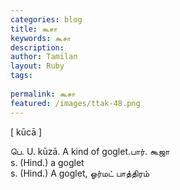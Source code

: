 ```yaml
---
categories: blog
title: கூசா
keywords: கூசா
description: 
author: Tamilan
layout: Ruby
tags: 
 
permalink: கூசா
featured: /images/ttak-48.png
---
```

  
[ kūcā ]  
  
பெ. U. kūzā. A kind of goglet.பார். கூஜா  
s. (Hind.) a goglet  
s. (Hind.) A goglet, ஓர்மட் பாத்திரம்